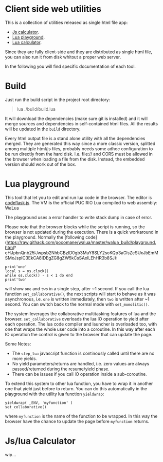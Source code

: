 
# Client side web utilities

This is a collection of utilities released as single html file app:

- [Js calculator](https://raw.githack.com/pocomane/clientsideutil/master/build/calcjs.html).
- [Lua playground](https://raw.githack.com/pocomane/clientsideutil/master/build/luavm.html).
- [Lua calculator](https://raw.githack.com/pocomane/clientsideutil/master/build/calclua.html).

Since they are fully client-side and they are distributed as single html file, you can also run it from disk whitout a proper web server.

In the following you will find specific documentation of each tool.

# Build

Just run the build script in the project root directory:

> lua ./build/build.lua

It will download the dependencies (make sure git is installed) and it will
merge sources and dependencies in self-contained html files. All the results
will be updated in the `build` directory.

Every html output file is a stand alone utility with all the dependencies
merged. They are generated this way since a more classic version, splitted
among multiple html/js files, probably needs some adhoc configuration to be run
directly from the hard disk. I.e.  file:// and CORS must be allowed in the
browser when loading a file from the disk. Instead, the embedded version should
work out of the box.

# Lua playground

This tool that let you to edit and run lua code in the browser. The editor is
[codeflask.js](https://kazzkiq.github.io/CodeFlask). The VM is the official PUC
RIO Lua compiled to web assembly: [WaLua](https://github.com/pocomane/walua)

The playground uses a error handler to write stack dump in case of error.

Please note that the browser blocks while the script is running, so the browser
is not updated during the execution. There is a quick workaround in the
playground.  Normally the [following
code](https://raw.githack.com/pocomane/walua/master/walua_build/playground.html?
cHJpbnQnb25lJwpsb2NhbCBzID0gb3MuY8SLY2soKQp3aGlsZcSUxJbEmMSMxJspIC3EkCA8IDEgZG8gZW5kCsSAxILEhHR3b8SJ):

```
print'one'
local s = os.clock()
while os.clock() - s < 1 do end
print'two'
```

will show `one` and `two` in a single step, after ~1 second.  If you call the
lua function `set_collaborative()`, the next scripts will start to behave as it
was asynchronous, i.e. `one` is written immediately, then `two` is written
after ~1 second. You can switch back to the normal mode with `set_monolitic()`.

The system leverages the collaborative multitasking features of lua and the
browser. `set_collaborative` overloads the lua IO operation to yield after each
operation. The lua code compiler and launcher is overloaded too, with one that
wraps the whole user code into a coroutine. In this way after each IO operation
the control is given to the browser that can update the page.

Some Notes:

- The `step_lua` javascript function is continously called until there are no
  more yields.
- No yield parameters/returns are handled, i.e. zero values are always
  passed/returned during the resume/yield phase.
- There can be issues if you call IO operation inside a sub-coroutine.

To extend this system to other lua function, you have to wrap it in another one
that yield just before to return. You can do this automatically in the
playground with the utility lua function `yieldwrap`:

```
yieldwrap( _ENV, 'myfunction' )
set_collaborative()
```

where `myfunction` is the name of the function to be wrapped. In this way the
browser have the chance to update the page before `myfunction` returns.

# Js/lua Calculator

wip...


